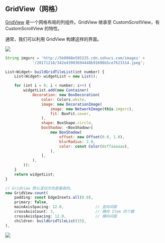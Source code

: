 
## GridView（网格）
[GridView](https://docs.flutter.io/flutter/widgets/GridView-class.html) 是一个网格布局的列组件。GridView 继承至 CustomScrollView，有 CustomScrollView 的特性。

通常，我们可以利用 GridView 构建这样的界面。

![](/../../image/20180701174739.png)


```js
String imgsrc = 'http://5b0988e595225.cdn.sohucs.com/images' +
            '/20171218/342e43903694448b91698b5ce7623314.jpeg';

List<Widget> buildGridTileList(int number) {
    List<Widget> widgetList = new List();

    for (int i = 0; i < number; i++) {
        widgetList.add(new Container(
            decoration: new BoxDecoration(
                color: Colors.white,
                image: new DecorationImage(
                    image: new NetworkImage(this.imgsrc),
                    fit: BoxFit.cover,
                ),
                shape: BoxShape.circle,
                boxShadow: <BoxShadow>[
                    new BoxShadow(
                        offset: new Offset(0.0, 1.0),
                        blurRadius: 2.0,
                        color: const Color(0xffaaaaaa),
                    ),
                ],
            ),
        ));
    }
    return widgetList;
}

// GridView 默认滚动方向是垂直的。
new GridView.count(
    padding: const EdgeInsets.all(8.0),
    primary: false,
    mainAxisSpacing: 12.0,              // 竖向间距
    crossAxisCount: 3,                  // 横向 Item 的个数
    crossAxisSpacing: 12.0,             // 横向间距
    children: buildGridTileList(15),
),
```

![](/../../image/20180701174020.png)
